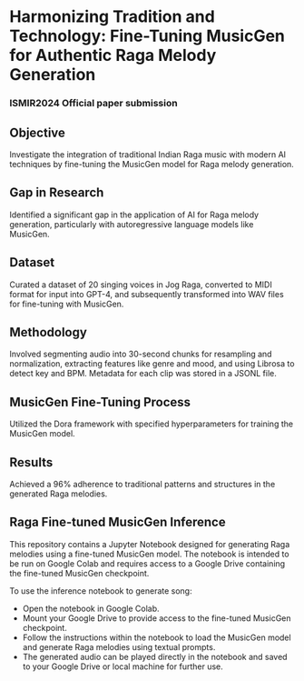 # Harmonizing Tradition and Technology: Fine-Tuning MusicGen for Authentic Raga Melody Generation
### ISMIR2024 Official paper submission

## Objective
Investigate the integration of traditional Indian Raga music with modern AI techniques by fine-tuning the MusicGen model for Raga melody generation.

## Gap in Research
Identified a significant gap in the application of AI for Raga melody generation, particularly with autoregressive language models like MusicGen.

## Dataset
Curated a dataset of 20 singing voices in Jog Raga, converted to MIDI format for input into GPT-4, and subsequently transformed into WAV files for fine-tuning with MusicGen.

## Methodology
Involved segmenting audio into 30-second chunks for resampling and normalization, extracting features like genre and mood, and using Librosa to detect key and BPM. Metadata for each clip was stored in a JSONL file.

## MusicGen Fine-Tuning Process
Utilized the Dora framework with specified hyperparameters for training the MusicGen model.

## Results
Achieved a 96% adherence to traditional patterns and structures in the generated Raga melodies.


## Raga Fine-tuned MusicGen Inference
This repository contains a Jupyter Notebook designed for generating Raga melodies using a fine-tuned MusicGen model. The notebook is intended to be run on Google Colab and requires access to a Google Drive containing the fine-tuned MusicGen checkpoint.

To use the inference notebook to generate song:

- Open the notebook in Google Colab.
- Mount your Google Drive to provide access to the fine-tuned MusicGen checkpoint.
- Follow the instructions within the notebook to load the MusicGen model and generate Raga melodies using textual prompts.
- The generated audio can be played directly in the notebook and saved to your Google Drive or local machine for further use.
